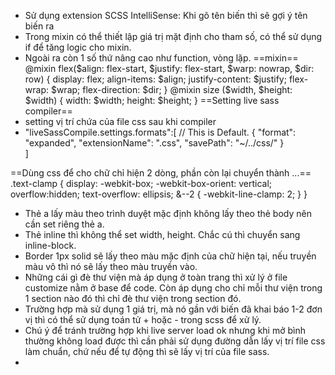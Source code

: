 - Sử dụng extension SCSS IntelliSense: Khi gõ tên biến thì sẽ gợi ý tên biến ra
- Trong mixin có thể thiết lập giá trị mặt định cho tham số, có thể sử dụng if để tăng logic cho mixin.
- Ngoài ra còn 1 số thứ nâng cao như function, vòng lặp.
==mixin==
@mixin flex($align: flex-start, $justify: flex-start, $warp: nowrap, $dir: row) {
	display: flex;
	align-items: $align;
	justify-content: $justify;
	flex-wrap: $wrap;
	flex-direction: $dir;
}
@mixin size ($width, $height: $width) {
	width: $width;
	height: $height;
}
==Setting live sass compiler==
- setting vị trí chứa của file css sau khi compiler
- "liveSassCompile.settings.formats":[
        // This is Default.
        {
            "format": "expanded",
            "extensionName": ".css",
            "savePath": "~/../css/"
        }        
    ]
	
==Dùng css để cho chữ chỉ hiện 2 dòng, phần còn lại chuyển thành ...==
.text-clamp {
	display: -webkit-box;
	-webkit-box-orient: vertical;
	overflow:hidden;
	text-overflow: ellipsis;
	&--2 {
		-webkit-line-clamp: 2;
	}
}
- Thẻ a lấy màu theo trình duyệt mặc định không lấy theo thẻ body nên cần set riêng thẻ a.
- Thẻ inline thì không thể set width, height. Chắc cú thì chuyển sang inline-block.
- Border 1px solid sẽ lấy theo màu mặc định của chữ hiện tại, nếu truyền màu vô thì nó sẽ lấy theo màu truyền vào.
- Những cái gì đè thư viện mà áp dụng ở toàn trang thì xử lý ở file customize nằm ở base để code. Còn áp dụng cho chỉ mỗi thư viện trong 1 section nào đó thì chỉ đè thư viện trong section đó. 
- Trường hợp mà sử dụng 1 giá trị, mà nó gần với biến đã khai báo 1-2 đơn vị thì có thể sử dụng toán tử + hoặc - trong scss để xử lý.
- Chú ý để tránh trường hợp khi live server load ok nhưng khi mở bình thường không load được thì cần phải sử dụng đường dẫn lấy vị trí file css làm chuẩn, chứ nếu để tự động thì sẽ lấy vị trí của file sass.
- 